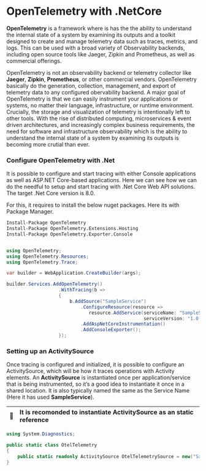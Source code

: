 # OpenTelemetry with .NetCore

**OpenTelemetry** is a framework where is has the the ability to understand the internal state of a system by examining its outputs and a toolkit designed to create and manage telemetry data such as traces, metrics, and logs. This can be used with a broad variety of Observability backends, including open source tools like Jaeger, Zipkin and Prometheus, as well as commercial offerings.

OpenTelemetry is not an observability backend or telemetry collector like **Jaeger**, **Zipkin**, **Prometheus**, or other commercial vendors. OpenTelemetry basically do the generation, collection, management, and export of telemetry data to any configured obervability backend. A major goal of OpenTelemetry is that we can easily instrument your applications or systems, no matter their language, infrastructure, or runtime environment. Crucially, the storage and visualization of telemetry is intentionally left to other tools. With the rise of distributed computing, microservices & event driven architectures, and increasingly complex business requirements, the need for software and infrastructure observability which is the ability to understand the internal state of a system by examining its outputs is becoming more crutial than ever.

### Configure OpenTelemetry with .Net

It is possible to configure and start tracing with either Console applications as well as ASP.NET Core-based applications. Here we can see how we can do the needful to setup and start tracing with .Net Core Web API solutions. The target .Net Core version is 8.0.

For this, it requires to install the below nuget packages. Here its with Package Manager.
```html
Install-Package OpenTelemetry
Install-Package OpenTelemetry.Extensions.Hosting
Install-Package OpenTelemetry.Exporter.Console
```


```csharp

using OpenTelemetry;
using OpenTelemetry.Resources;
using OpenTelemetry.Trace;

var builder = WebApplication.CreateBuilder(args);

builder.Services.AddOpenTelemetry()
                   .WithTracing(b =>
                   {
                       b.AddSource("SampleService")
                           .ConfigureResource(resource =>
                              resource.AddService(serviceName: "SampleService",
                                                  serviceVersion: "1.0.0.0"))
                           .AddAspNetCoreInstrumentation()
                           .AddConsoleExporter();
                   });
```

### Setting up an ActivitySource

Once tracing is configured and initialized, it is possible to configure an ActivitySource, which will be how it traces operations with Activity elements.
An **ActivitySource** is instantiated once per application/service that is being instrumented, so it’s a good idea to instantiate it once in a shared location. It is also typically named the same as the Service Name (Here it has used **SampleService**).

| :memo:        | It is recomonded to instantiate ActivitySource as an static reference   |
|---------------|:---------------------------------------------|

```csharp
using System.Diagnostics;

public static class OtelTelemetry
{
    public static readonly ActivitySource OtelTelemetrySource = new("SampleService");
}
```
